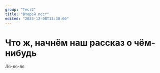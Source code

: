 ```yaml
---
group: "Тест2"
title: "Второй пост"
edited: "2023-12-08T13:30:00"
---
```


# Что ж, начнём наш рассказ о чём-нибудь
Ля-ля-ля
